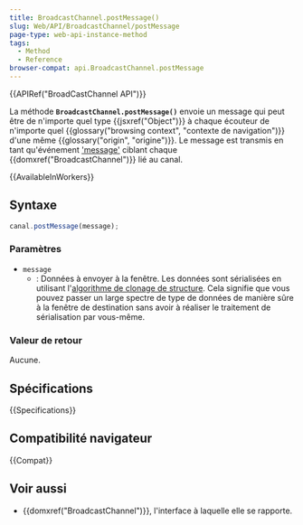```yaml
---
title: BroadcastChannel.postMessage()
slug: Web/API/BroadcastChannel/postMessage
page-type: web-api-instance-method
tags:
  - Method
  - Reference
browser-compat: api.BroadcastChannel.postMessage
---
```

{{APIRef("BroadCastChannel API")}}

La méthode **`BroadcastChannel.postMessage()`** envoie un message 
qui peut être de n'importe quel type {{jsxref("Object")}} à chaque écouteur de n'importe quel {{glossary("browsing context", "contexte de navigation")}} d'une même {{glossary("origin", "origine")}}.
Le message est transmis en tant qu'événement ['message'](/fr/docs/Web/API/BroadcastChannel/message_event) ciblant chaque {{domxref("BroadcastChannel")}} lié au canal.

{{AvailableInWorkers}}

## Syntaxe

```js
canal.postMessage(message);
```

### Paramètres

- `message`
  - : Données à envoyer à la fenêtre. Les données sont  sérialisées en utilisant l'[algorithme de clonage de structure](/fr/docs/Web/API/Web_Workers_API/Structured_clone_algorithm).
    Cela signifie que vous pouvez passer un large spectre de type de données de manière sûre à la fenêtre de destination sans avoir à réaliser le traitement de sérialisation par vous-même.

### Valeur de retour

Aucune.

## Spécifications

{{Specifications}}

## Compatibilité navigateur

{{Compat}}

## Voir aussi

- {{domxref("BroadcastChannel")}}, l'interface à laquelle elle se rapporte.
